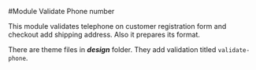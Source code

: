 #Module Validate Phone number

This module validates telephone on customer registration form and checkout add shipping address. Also it prepares its format.

There are theme files in ***design*** folder. They add validation titled ```validate-phone```. 